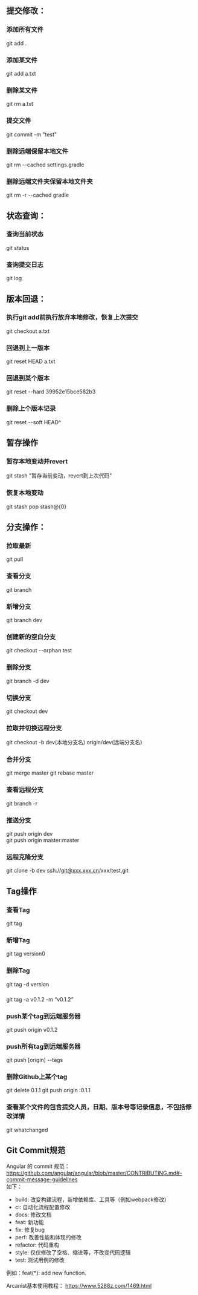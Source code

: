 ## 提交修改：
### 添加所有文件
git add .
### 添加某文件
git add a.txt
### 删除某文件
git rm a.txt
### 提交文件
git commit -m "test"
### 删除远端保留本地文件
git rm --cached settings.gradle
### 删除远端文件夹保留本地文件夹
git rm -r --cached gradle
## 状态查询：
### 查询当前状态
git status
### 查询提交日志
git log

## 版本回退：
### 执行git add前执行放弃本地修改，恢复上次提交
git checkout a.txt
### 回退到上一版本
git reset HEAD a.txt
### 回退到某个版本
git reset --hard 39952e15bce582b3
### 删除上个版本记录
git reset --soft HEAD^


## 暂存操作
### 暂存本地变动并revert
git stash "暂存当前变动，revert到上次代码"
### 恢复本地变动
git stash pop stash@{0}


## 分支操作：
### 拉取最新
git pull
### 查看分支
git branch
### 新增分支
git branch dev
### 创建新的空白分支
git checkout --orphan test
### 删除分支
git branch -d dev
### 切换分支
git checkout dev
### 拉取并切换远程分支
git checkout -b dev(本地分支名) origin/dev(远端分支名)
### 合并分支
git merge master
git rebase master
### 查看远程分支
git branch -r
### 推送分支
git push origin dev<br>
git push origin master:master
### 远程克隆分支
git clone -b dev ssh://git@xxx.xxx.cn/xxx/test.git

## Tag操作
### 查看Tag
git tag
### 新增Tag
git tag version0
### 删除Tag
git tag -d version
### 
git tag -a v0.1.2 -m “v0.1.2”
### push某个tag到远端服务器
git push origin v0.1.2
### push所有tag到远端服务器
git push [origin] --tags
### 删除Github上某个tag
git delete 0.1.1
git push origin :0.1.1

### 查看某个文件的包含提交人员，日期、版本号等记录信息，不包括修改详情
git whatchanged <filename>

## Git Commit规范
Angular 的 commit 规范：https://github.com/angular/angular/blob/master/CONTRIBUTING.md#-commit-message-guidelines    
如下：
- build: 改变构建流程，新增依赖库、工具等（例如webpack修改）
- ci: 自动化流程配置修改
- docs: 修改文档
- feat: 新功能
- fix: 修复bug
- perf: 改善性能和体现的修改
- refactor: 代码重构
- style: 仅仅修改了空格、缩进等，不改变代码逻辑
- test: 测试用例的修改

例如：feat(*): add new function.    


         
Arcanist基本使用教程：
https://www.5288z.com/1469.html




